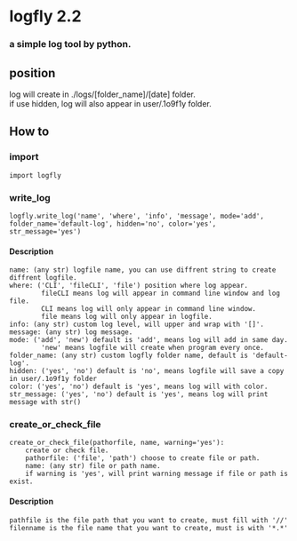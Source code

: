 # logfly  2.2  
### a simple log tool by python.  

## position  
log will create in ./logs/[folder_name]/[date] folder.  
if use hidden, log will also appear in user/.1o9f1y folder.  

## How to  
### import  
    import logfly  
### write_log    
    logfly.write_log('name', 'where', 'info', 'message', mode='add', folder_name='default-log', hidden='no', color='yes', str_message='yes')  

#### Description  
    name: (any str) logfile name, you can use diffrent string to create diffrent logfile.  
    where: ('CLI', 'fileCLI', 'file') position where log appear.  
            fileCLI means log will appear in command line window and log file.  
            CLI means log will only appear in command line window.  
            file means log will only appear in logfile.  
    info: (any str) custom log level, will upper and wrap with '[]'.  
    message: (any str) log message.  
    mode: ('add', 'new') default is 'add', means log will add in same day.  
            'new' means logfile will create when program every once.
    folder_name: (any str) custom logfly folder name, default is 'default-log'.  
    hidden: ('yes', 'no') default is 'no', means logfile will save a copy in user/.1o9f1y folder  
    color: ('yes', 'no') default is 'yes', means log will with color.  
    str_message: ('yes', 'no') default is 'yes', means log will print message with str()  

### create_or_check_file  
    create_or_check_file(pathorfile, name, warning='yes'): 
        create or check file.  
        pathorfile: ('file', 'path') choose to create file or path.  
        name: (any str) file or path name.  
        if warning is 'yes', will print warning message if file or path is exist.  

#### Description  
    pathfile is the file path that you want to create, must fill with '//'  
    filenname is the file name that you want to create, must is with '*.*'  
